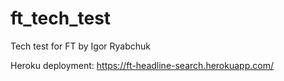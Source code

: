 # ft_tech_test
Tech test for FT by Igor Ryabchuk

Heroku deployment:
https://ft-headline-search.herokuapp.com/
